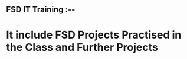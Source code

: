 ## FSD IT Training :--

<h1>It include FSD Projects Practised in the Class and Further Projects</h1>
